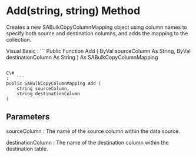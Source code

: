 <!-- loio3c0e2dab6c5f1014abd5cbf20b2a2a04 -->

# Add\(string, string\) Method

Creates a new SABulkCopyColumnMapping object using column names to specify both source and destination columns, and adds the mapping to the collection.



Visual Basic
:   ```
Public Function Add (
    ByVal sourceColumn As String,
    ByVal destinationColumn As String
) As SABulkCopyColumnMapping
```

C\#
:   ```
public SABulkCopyColumnMapping Add (
    string sourceColumn,
    string destinationColumn
)
```



## Parameters

sourceColumn
:   The name of the source column within the data source.

destinationColumn
:   The name of the destination column within the destination table.

